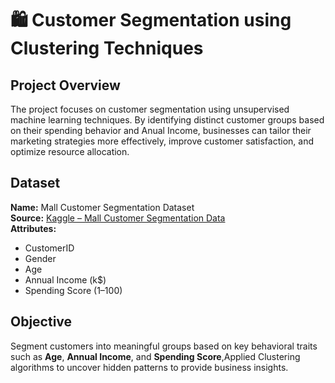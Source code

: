 # 🛍️ Customer Segmentation using Clustering Techniques

## Project Overview
The project focuses on customer segmentation using unsupervised machine learning techniques. By identifying distinct customer groups based on their spending behavior and Anual Income, businesses can tailor their marketing strategies more effectively, improve customer satisfaction, and optimize resource allocation.

## Dataset
**Name:** Mall Customer Segmentation Dataset  
**Source:** [Kaggle – Mall Customer Segmentation Data](https://www.kaggle.com/vjchoudhary7/customer-segmentation-tutorial)  
**Attributes:**  
  - CustomerID  
  - Gender  
  - Age  
  - Annual Income (k$)  
  - Spending Score (1–100)

## Objective
Segment customers into meaningful groups based on key behavioral traits such as **Age**, **Annual Income**, and **Spending Score**,Applied Clustering algorithms to uncover hidden patterns to provide business insights.


